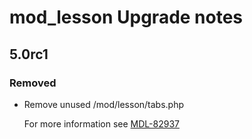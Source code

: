 # mod_lesson Upgrade notes

## 5.0rc1

### Removed

- Remove unused /mod/lesson/tabs.php

  For more information see [MDL-82937](https://tracker.moodle.org/browse/MDL-82937)
